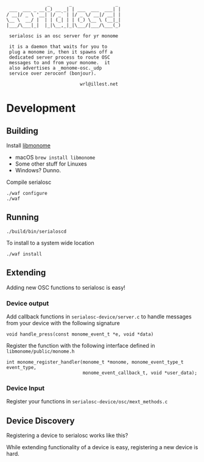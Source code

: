                    _       _                _
     ___  ___ _ __(_) __ _| | ___  ___  ___| |
    / __|/ _ \ '__| |/ _` | |/ _ \/ __|/ __| |
    \__ \  __/ |  | | (_| | | (_) \__ \ (__|_|
    |___/\___|_|  |_|\__,_|_|\___/|___/\___(_)

     serialosc is an osc server for yr monome

     it is a daemon that waits for you to
     plug a monome in, then it spawns off a
     dedicated server process to route OSC
     messages to and from your monome.  it
     also advertises a _monome-osc._udp
     service over zeroconf (bonjour).

                               wrl@illest.net



# Development

## Building

Install [libmonome](https://github.com/monome/libmonome)

* macOS `brew install libmonome`
* Some other stuff for Linuxes
* Windows? Dunno.

Compile serialosc

```
./waf configure
./waf
```

## Running

```
./build/bin/serialoscd
```

To install to a system wide location

`./waf install`

## Extending

Adding new OSC functions to serialosc is easy!

### Device output

Add callback functions in `serialosc-device/server.c` to handle messages from your device with the following signature

```
void handle_press(const monome_event_t *e, void *data)
```

Register the function with the following interface defined in `libmonome/public/monome.h`

```
int monome_register_handler(monome_t *monome, monome_event_type_t event_type,
                            monome_event_callback_t, void *user_data);
```

### Device Input

Register your functions in `serialosc-device/osc/mext_methods.c`

## Device Discovery

Registering a device to serialosc works like this?

While extending functionality of a device is easy, registering a new device is hard.

